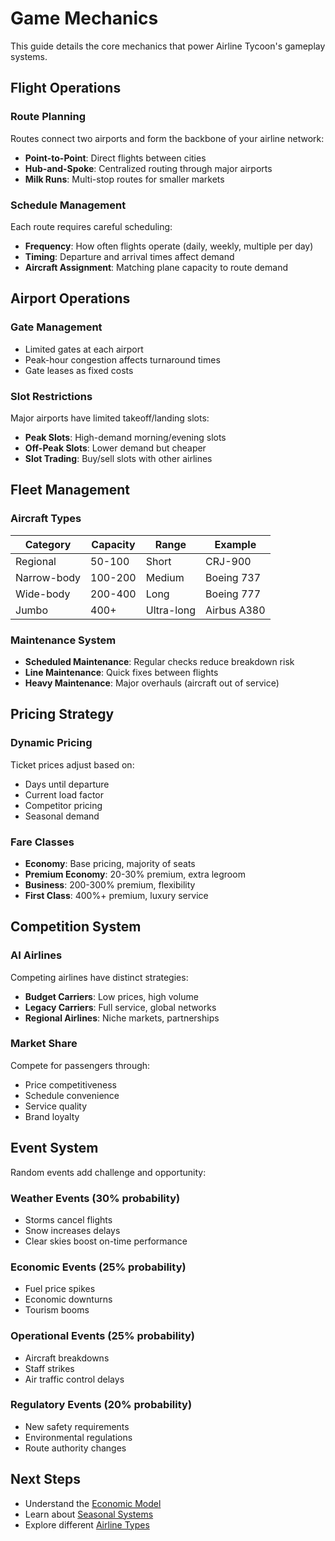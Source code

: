# Game Mechanics

This guide details the core mechanics that power Airline Tycoon's gameplay systems.

## Flight Operations

### Route Planning
Routes connect two airports and form the backbone of your airline network:

- **Point-to-Point**: Direct flights between cities
- **Hub-and-Spoke**: Centralized routing through major airports
- **Milk Runs**: Multi-stop routes for smaller markets

### Schedule Management
Each route requires careful scheduling:

- **Frequency**: How often flights operate (daily, weekly, multiple per day)
- **Timing**: Departure and arrival times affect demand
- **Aircraft Assignment**: Matching plane capacity to route demand

## Airport Operations

### Gate Management
- Limited gates at each airport
- Peak-hour congestion affects turnaround times
- Gate leases as fixed costs

### Slot Restrictions
Major airports have limited takeoff/landing slots:

- **Peak Slots**: High-demand morning/evening slots
- **Off-Peak Slots**: Lower demand but cheaper
- **Slot Trading**: Buy/sell slots with other airlines

## Fleet Management

### Aircraft Types

| Category | Capacity | Range | Example |
|----------|----------|--------|----------|
| Regional | 50-100 | Short | CRJ-900 |
| Narrow-body | 100-200 | Medium | Boeing 737 |
| Wide-body | 200-400 | Long | Boeing 777 |
| Jumbo | 400+ | Ultra-long | Airbus A380 |

### Maintenance System
- **Scheduled Maintenance**: Regular checks reduce breakdown risk
- **Line Maintenance**: Quick fixes between flights
- **Heavy Maintenance**: Major overhauls (aircraft out of service)

## Pricing Strategy

### Dynamic Pricing
Ticket prices adjust based on:

- Days until departure
- Current load factor
- Competitor pricing
- Seasonal demand

### Fare Classes
- **Economy**: Base pricing, majority of seats
- **Premium Economy**: 20-30% premium, extra legroom
- **Business**: 200-300% premium, flexibility
- **First Class**: 400%+ premium, luxury service

## Competition System

### AI Airlines
Competing airlines have distinct strategies:

- **Budget Carriers**: Low prices, high volume
- **Legacy Carriers**: Full service, global networks
- **Regional Airlines**: Niche markets, partnerships

### Market Share
Compete for passengers through:

- Price competitiveness
- Schedule convenience
- Service quality
- Brand loyalty

## Event System

Random events add challenge and opportunity:

### Weather Events (30% probability)
- Storms cancel flights
- Snow increases delays
- Clear skies boost on-time performance

### Economic Events (25% probability)
- Fuel price spikes
- Economic downturns
- Tourism booms

### Operational Events (25% probability)
- Aircraft breakdowns
- Staff strikes
- Air traffic control delays

### Regulatory Events (20% probability)
- New safety requirements
- Environmental regulations
- Route authority changes

## Next Steps

- Understand the [Economic Model](./economic-model.md)
- Learn about [Seasonal Systems](./seasonal-system.md)
- Explore different [Airline Types](./airline-types.md)
